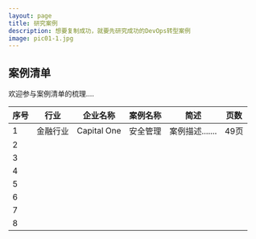 ```yaml
---
layout: page
title: 研究案例
description: 想要复制成功，就要先研究成功的DevOps转型案例
image: pic01-1.jpg
---
```


## 案例清单

欢迎参与案例清单的梳理....

|  序号 | 行业 | 企业名称 | 案例名称 | 简述 | 页数 |
| --- | --- | --- | --- | --- | --- | 
|  1 | 金融行业 |  Capital One | 安全管理 |  案例描述....... |  49页 |
| 2  |   |    |    |    |    |
| 3  |   |    |    |    |    |
|  4 |   |    |    |    |    |
| 5  |   |    |    |    |    |
| 6  |   |    |    |    |    |
|  7 |   |    |    |    |    |
| 8  |   |    |    |    |    |